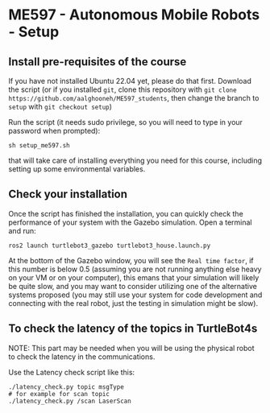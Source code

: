 # ME597 - Autonomous Mobile Robots - Setup

## Install pre-requisites of the course
If you have not installed Ubuntu 22.04 yet, please do that first.
Download the script (or if you installed ```git```, clone this repository with ```git clone https://github.com/aalghooneh/ME597_students```, then change the branch to ```setup``` with ```git checkout setup```)

Run the script (it needs sudo privilege, so you will need to type in your password when prompted):
```
sh setup_me597.sh
```
that will take care of installing everything you need for this course, including setting up some environmental variables.

## Check your installation
Once the script has finished the installation, you can quickly check the performance of your system with the Gazebo simulation. Open a terminal and run:
```
ros2 launch turtlebot3_gazebo turtlebot3_house.launch.py
``` 
At the bottom of the Gazebo window, you will see the ```Real time factor```, if this number is below 0.5 (assuming you are not running anything else heavy on your VM or on your computer), this emans that your simulation will likely be quite slow, and you may want to consider utilizing one of the alternative systems proposed (you may still use your system for code development and connecting with the real robot, just the testing in simulation might be slow).


## To check the latency of the topics in TurtleBot4s
NOTE: This part may be needed when you will be using the physical robot to check the latency in the communications.

Use the Latency check script like this:

```
./latency_check.py topic msgType
# for example for scan topic
./latency_check.py /scan LaserScan 
```


